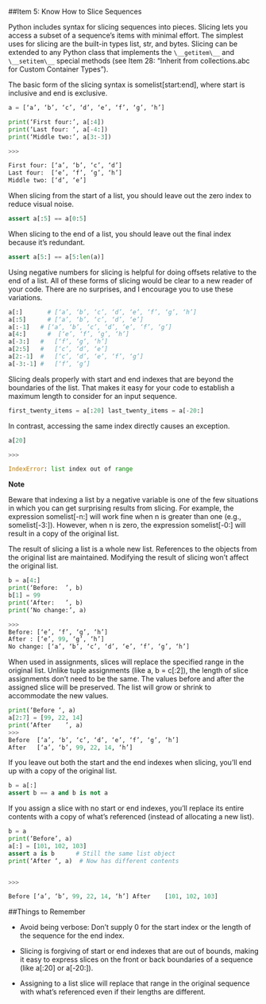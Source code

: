 ##Item 5: Know How to Slice Sequences

Python includes syntax for slicing sequences into pieces. Slicing lets you access a subset of a sequence’s items with minimal effort. The simplest uses for slicing are the built-in types list, str, and bytes. Slicing can be extended to any Python class that implements the `\__getitem\__` and `\__setitem\__` special methods (see Item 28: “Inherit from collections.abc for Custom Container Types”).

The basic form of the slicing syntax is somelist[start:end], where start is inclusive and end is exclusive.

```python
a = [‘a’, ‘b’, ‘c’, ‘d’, ‘e’, ‘f’, ‘g’, ‘h’] 

print(‘First four:’, a[:4])
print(‘Last four: ‘, a[-4:]) 
print(‘Middle two:’, a[3:-3])

>>>

First four: [‘a’, ‘b’, ‘c’, ‘d’] 
Last four:	[‘e’, ‘f’, ‘g’, ‘h’] 
Middle two: [‘d’, ‘e’]
```

When slicing from the start of a list, you should leave out the zero index to reduce visual noise.

```python
assert a[:5] == a[0:5]
```

When slicing to the end of a list, you should leave out the final index because it’s redundant.

```python
assert a[5:] == a[5:len(a)]
```

Using negative numbers for slicing is helpful for doing offsets relative to the end of a list.
All of these forms of slicing would be clear to a new reader of your code. There are no surprises, and I encourage you to use these variations.

```python
a[:]	   # [‘a’, ‘b’, ‘c’, ‘d’, ‘e’, ‘f’, ‘g’, ‘h’] 
a[:5]	   # [‘a’, ‘b’, ‘c’, ‘d’, ‘e’]
a[:-1]	 # [‘a’, ‘b’, ‘c’, ‘d’, ‘e’, ‘f’, ‘g’]
a[4:]	   #  [‘e’, ‘f’, ‘g’, ‘h’]
a[-3:]	 #   [‘f’, ‘g’, ‘h’]
a[2:5]	 #   [‘c’, ‘d’, ‘e’]
a[2:-1]	 #   [‘c’, ‘d’, ‘e’, ‘f’, ‘g’] 
a[-3:-1] #   [‘f’, ‘g’]

```

Slicing deals properly with start and end indexes that are beyond the boundaries of the list. That makes it easy for your code to establish a maximum length to consider for an input sequence.

```python
first_twenty_items = a[:20] last_twenty_items = a[-20:]
```

In contrast, accessing the same index directly causes an exception. 

```python
a[20]

>>>

IndexError: list index out of range
```

**Note**

Beware that indexing a list by a negative variable is one of the few situations in which you can get surprising results from slicing. For example, the expression somelist[-n:] will work fine when n is greater than one (e.g.,
somelist[-3:]). However, when n is zero, the expression somelist[-0:] will result in a copy of the original list.


The result of slicing a list is a whole new list. References to the objects from the original list are maintained. Modifying the result of slicing won’t affect the original list.

```python
b = a[4:] 
print(‘Before:	’, b) 
b[1] = 99 
print(‘After:	’, b) 
print(‘No change:’, a)

>>>
Before: [‘e’, ‘f’, ‘g’, ‘h’]
After : [‘e’, 99, ‘g’, ‘h’]
No change: [‘a’, ‘b’, ‘c’, ‘d’, ‘e’, ‘f’, ‘g’, ‘h’]

```

When used in assignments, slices will replace the specified range in the original list. Unlike tuple assignments (like a, b = c[:2]), the length of slice assignments don’t need to be the same. The values before and after the assigned slice will be preserved. The list will grow or shrink to accommodate the new values.

```python
print(‘Before ‘, a) 
a[2:7] = [99, 22, 14] 
print(‘After	’, a) 
>>>
Before	[‘a’, ‘b’, ‘c’, ‘d’, ‘e’, ‘f’, ‘g’, ‘h’] 
After	[‘a’, ‘b’, 99, 22, 14, ‘h’]
```

If you leave out both the start and the end indexes when slicing, you’ll end up with a copy of the original list.

```python
b = a[:]
assert b == a and b is not a
```

If you assign a slice with no start or end indexes, you’ll replace its entire contents with a copy of what’s referenced (instead of allocating a new list).

```python
b = a 
print(‘Before’, a)
a[:] = [101, 102, 103] 
assert a is b      # Still the same list object
print(‘After ‘, a)  # Now has different contents


>>>

Before [‘a’, ‘b’, 99, 22, 14, ‘h’] After	[101, 102, 103]
```

##Things to Remember

* Avoid being verbose: Don’t supply 0 for the start index or the length of the sequence for the end index.

* Slicing is forgiving of start or end indexes that are out of bounds, making it easy to express slices on the front or back boundaries of a sequence (like a[:20] or
a[-20:]).

* Assigning to a list slice will replace that range in the original sequence with what’s referenced even if their lengths are different.
